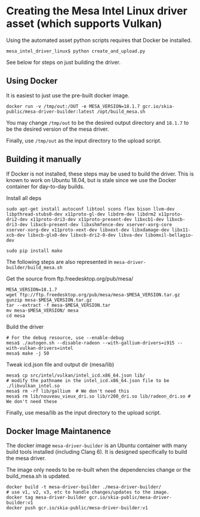 Creating the Mesa Intel Linux driver asset (which supports Vulkan)
============================================================

Using the automated asset python scripts requires that Docker be installed.

    mesa_intel_driver_linux$ python create_and_upload.py

See below for steps on just building the driver.

Using Docker
------------
It is easiest to just use the pre-built docker image.

    docker run -v /tmp/out:/OUT -e MESA_VERSION=18.1.7 gcr.io/skia-public/mesa-driver-builder:latest /opt/build_mesa.sh

You may change `/tmp/out` to be the desired output directory and `18.1.7` to be the desired
version of the mesa driver.

Finally, use `/tmp/out` as the input directory to the upload script.

Building it manually
--------------------
If Docker is not installed, these steps may be used to build the driver.
This is known to work on Ubuntu 18.04, but is stale since we use the Docker container
for day-to-day builds.

Install all deps

    sudo apt-get install autoconf libtool scons flex bison llvm-dev libpthread-stubs0-dev x11proto-gl-dev libdrm-dev libdrm2 x11proto-dri2-dev x11proto-dri3-dev x11proto-present-dev libxcb1-dev libxcb-dri3-dev libxcb-present-dev libxshmfence-dev xserver-xorg-core xserver-xorg-dev x11proto-xext-dev libxext-dev libxdamage-dev libx11-xcb-dev libxcb-glx0-dev libxcb-dri2-0-dev libva-dev libomxil-bellagio-dev

    sudo pip install mako

The following steps are also represented in `mesa-driver-builder/build_mesa.sh`

Get the source from ftp.freedesktop.org/pub/mesa/

    MESA_VERSION=18.1.7
    wget ftp://ftp.freedesktop.org/pub/mesa/mesa-$MESA_VERSION.tar.gz
    gunzip mesa-$MESA_VERSION.tar.gz
    tar --extract -f mesa-$MESA_VERSION.tar
    mv mesa-$MESA_VERSION/ mesa
    cd mesa


Build the driver

    # For the debug resource, use --enable-debug
    mesa$ ./autogen.sh --disable-radeon --with-gallium-drivers=i915 --with-vulkan-drivers=intel
    mesa$ make -j 50


Tweak icd.json file and output dir (mesa/lib)

    mesa$ cp src/intel/vulkan/intel_icd.x86_64.json lib/
    # modify the pathname in the intel_icd.x86_64.json file to be ./libvulkan_intel.so
    mesa$ rm -rf lib/gallium  # We don't need this
    mesa$ rm lib/nouveau_vieux_dri.so lib/r200_dri.so lib/radeon_dri.so # We don't need these

Finally, use mesa/lib as the input directory to the upload script.


Docker Image Maintanence
------------------------
The docker image `mesa-driver-builder` is an Ubuntu container with many build
tools installed (including Clang 6). It is designed specifically to build the mesa driver.

The image only needs to be re-built when the dependencies change or the build_mesa.sh is updated.

    docker build -t mesa-driver-builder ./mesa-driver-builder/
    # use v1, v2, v3, etc to handle changes/updates to the image.
    docker tag mesa-driver-builder gcr.io/skia-public/mesa-driver-builder:v1
    docker push gcr.io/skia-public/mesa-driver-builder:v1